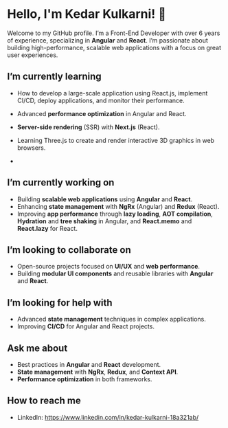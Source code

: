 # Hello, I'm Kedar Kulkarni! 👋

Welcome to my GitHub profile. I’m a Front-End Developer with over 6 years of experience, specializing in **Angular** and **React**. I’m passionate about building high-performance, scalable web applications with a focus on great user experiences.

## I’m currently learning
- How to develop a large-scale application using React.js, implement CI/CD, deploy applications, and monitor their performance.
- Advanced **performance optimization** in Angular and React.
- **Server-side rendering** (SSR) with **Next.js** (React).
- Learning Three.js to create and render interactive 3D graphics in web browsers.

- 
## I’m currently working on
- Building **scalable web applications** using **Angular** and **React**.
- Enhancing **state management** with **NgRx** (Angular) and **Redux** (React).
- Improving **app performance** through **lazy loading**, **AOT compilation**, **Hydration** and **tree shaking** in Angular, and **React.memo** and **React.lazy** for React.

## I’m looking to collaborate on
- Open-source projects focused on **UI/UX** and **web performance**.
- Building **modular UI components** and reusable libraries with **Angular** and **React**.

## I’m looking for help with
- Advanced **state management** techniques in complex applications.
- Improving **CI/CD** for Angular and React projects.

## Ask me about
- Best practices in **Angular** and **React** development.
- **State management** with **NgRx**, **Redux**, and **Context API**.
- **Performance optimization** in both frameworks.

## How to reach me
- LinkedIn: https://www.linkedin.com/in/kedar-kulkarni-18a321ab/
